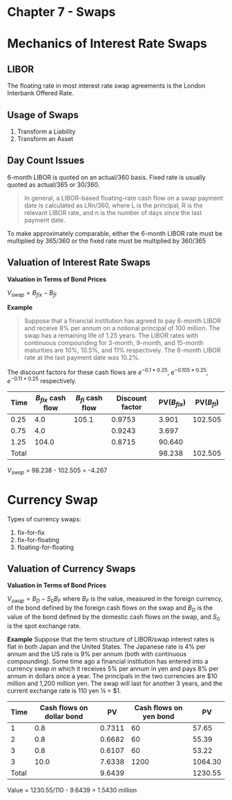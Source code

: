 # Chapter 7 - Swaps

Mechanics of Interest Rate Swaps
================================

LIBOR
-----
The floating rate in most interest rate swap agreements is the London Interbank Offered Rate.

Usage of Swaps
--------------

 1. Transform a Liability
 2. Transform an Asset

Day Count Issues
----------------
6-month LIBOR is quoted on an actual/360 basis.
Fixed rate is usually quoted as actual/365 or 30/360.
> In general, a LIBOR-based floating-rate cash flow on a swap payment date is calculated as LRn/360, where L is the principal, R is the relevant LIBOR rate, and n is the number of days since the last payment date.

 To make approximately comparable, either the 6-month LIBOR rate must be multiplied by 365/360 or the fixed rate must be multiplied by 360/365

Valuation of Interest Rate Swaps
--------------------------------

**Valuation in Terms of Bond Prices**

$V_{swap} = B_{fix} - B_{fl}$

**Example**

> Suppose that a financial institution has agreed to pay 6-month LIBOR and receive 8% per annum on a notional principal of 100 million. The swap has a remaining life of  1.25 years. The LIBOR rates with continuous compounding for 3-month, 9-month, and 15-month maturities are 10%, 10.5%, and 11% respectively. The 6-month LIBOR rate at the last payment date was 10.2%.

The discount factors for these cash flows are $e^{-0.1 * 0.25}$, $e^{-0.105 * 0.25}$, $e^{-0.11 * 0.25}$ respectively.

|Time |$B_{fix}$ cash flow|$B_{fl}$ cash flow|Discount factor|PV($B_{fix}$)|PV($B_{fl}$)|
|-----|-----|-----|------|------|-------|
|0.25 |  4.0|105.1|0.9753| 3.901|102.505|
|0.75 |  4.0|     |0.9243| 3.697|       |
|1.25 |104.0|     |0.8715|90.640|       |
|Total|     |     |      |98.238|102.505|

$V_{swap}$ = 98.238 - 102.505 = -4.267

Currency Swap
=============

Types of currency swaps:

1. fix-for-fix
2. fix-for-floating
3. floating-for-floating

Valuation of Currency Swaps
---------------------------

**Valuation in Terms of Bond Prices**

$V_{swap} = B_D - S_0 B_F$
where $B_F$ is the value, measured in the foreign currency, of the bond defined by the foreign cash flows on the swap and $B_D$ is the value of the bond defined by the domestic cash flows on the swap, and $S_0$ is the spot exchange rate.

**Example**
Suppose that the term structure of LIBOR/swap interest rates is flat in both Japan and the United States. The Japanese rate is 4% per annum and the US rate is 9% per annum (both with continuous compounding). Some time ago a financial institution has entered into a currency swap in which it receives 5% per annum in yen and pays 8% per annum in dollars once a year. The principals in the two currencies are \$10 million and 1,200 million yen. The swap will last for another 3 years, and the current exchange rate is 110 yen ¼ = \$1.

|Time |Cash flows on dollar bond|PV|Cash flows on yen bond|PV|
|-----|----|------|----|-------|
|    1| 0.8|0.7311|  60|  57.65|
|    2| 0.8|0.6682|  60|  55.39|
|    3| 0.8|0.6107|  60|  53.22|
|    3|10.0|7.6338|1200|1064.30|
|Total|    |9.6439|    |1230.55|

Value = 1230.55/110 - 9.6439 = 1.5430 million


